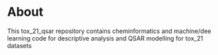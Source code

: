 # About
This  tox_21_qsar repository contains cheminformatics and machine/dee learning code for descriptive analysis and QSAR modelling for tox_21 datasets
